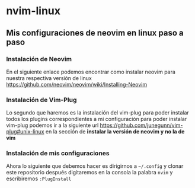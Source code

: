 # nvim-linux

## Mis configuraciones de neovim en linux paso a paso

### Instalación de Neovim
En el siguiente enlace podemos encontrar como instalar neovim para nuestra respectiva versión 
de linux https://github.com/neovim/neovim/wiki/Installing-Neovim

### Instalación de Vim-Plug
Lo segundo que haremos es la instalación del vim-plug para poder instalar todos los plugins correspondientes a mi configuración
para poder instalar vim-plug podemos ir a la siguiente url https://github.com/junegunn/vim-plug#unix-linux
en la sección de **instalar la versión de neovim y no la de vim**

### Instalación de mis configuraciones
Ahora lo siguiente que debemos hacer es dirigirnos a ```~/.config``` y clonar este repositorio
después digitaremos en la consola la palabra ```nvim``` y escribiremos ```:PlugInstall```
